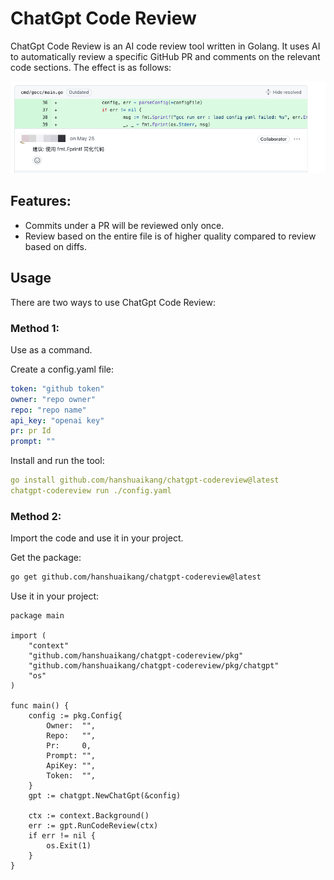 # ChatGpt Code Review
ChatGpt Code Review is an AI code review tool written in Golang. It uses AI to automatically review a specific GitHub PR and comments on the relevant code sections. The effect is as follows:

![img.png](docs/imgs/img.png)

## Features:
- Commits under a PR will be reviewed only once.
- Review based on the entire file is of higher quality compared to review based on diffs.

## Usage

There are two ways to use ChatGpt Code Review:

### Method 1:

Use as a command.

Create a config.yaml file:
```yaml
token: "github token"
owner: "repo owner"
repo: "repo name"
api_key: "openai key"
pr: pr Id
prompt: ""
```

Install and run the tool:
```yaml
go install github.com/hanshuaikang/chatgpt-codereview@latest
chatgpt-codereview run ./config.yaml
```

### Method 2:
Import the code and use it in your project.

Get the package:
```bash
go get github.com/hanshuaikang/chatgpt-codereview@latest
```

Use it in your project:

```golang
package main

import (
	"context"
	"github.com/hanshuaikang/chatgpt-codereview/pkg"
	"github.com/hanshuaikang/chatgpt-codereview/pkg/chatgpt"
	"os"
)

func main() {
	config := pkg.Config{
		Owner:  "",
		Repo:   "",
		Pr:     0,
		Prompt: "",
		ApiKey: "",
		Token:  "",
	}
	gpt := chatgpt.NewChatGpt(&config)

	ctx := context.Background()
	err := gpt.RunCodeReview(ctx)
	if err != nil {
		os.Exit(1)
	}
}
```